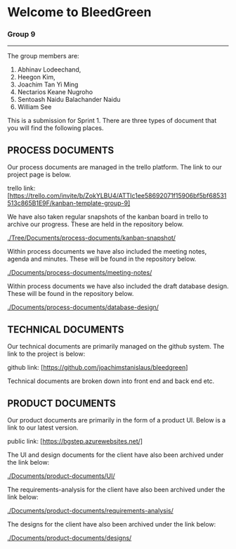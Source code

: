 # Welcome to BleedGreen

### Group 9
___

The group members are:

1. Abhinav Lodeechand, 
2. Heegon Kim, 
3. Joachim Tan Yi Ming 
4. Nectarios Keane Nugroho 
5. Sentoash Naidu Balachander Naidu
6. William See


This is a submission for Sprint 1. There are three types of document that you will find the following places.

## PROCESS DOCUMENTS
Our process documents are managed in the trello platform. The link to our project page is below.

trello link: [https://trello.com/invite/b/ZokYLBU4/ATTIc1ee58692071f15906bf5bf68531513c865B1E9F/kanban-template-group-9] 

We have also taken regular snapshots of the kanban board in trello to archive our progress. These are held in the repository below.

[./Tree/Documents/process-documents/kanban-snapshot/](https://github.com/JoachimStanislaus/BleedGreen/tree/main/Documents/process-documents/kanban-snapshots)

Within process documents we have also included the meeting notes, agenda and minutes. These will be found in the repository below.

[./Documents/process-documents/meeting-notes/](https://github.com/JoachimStanislaus/BleedGreen/tree/main/Documents/process-documents/meeting-notes)

Within process documents we have also included the draft database design. These will be found in the repository below.

[./Documents/process-documents/database-design/](https://github.com/JoachimStanislaus/BleedGreen/tree/main/Documents/process-documents/database-design)


## TECHNICAL DOCUMENTS
Our technical documents are primarily managed on the github system. The link to the project is below:

github link: [https://github.com/joachimstanislaus/bleedgreen]

Technical documents are broken down into front end and back end etc.

## PRODUCT DOCUMENTS
Our product documents are primarily in the form of a product UI. Below is a link to our latest version.

public link: [https://bgstep.azurewebsites.net/]

The UI and design documents for the client have also been archived under the link below:

[./Documents/product-documents/UI/](https://github.com/JoachimStanislaus/BleedGreen/tree/main/Documents/product-documents/UI/)

The requirements-analysis for the client have also been archived under the link below:

[./Documents/product-documents/requirements-analysis/](https://github.com/JoachimStanislaus/BleedGreen/tree/main/Documents/product-documents/requirements-analysis/)

The designs for the client have also been archived under the link below:

[./Documents/product-documents/designs/](https://github.com/JoachimStanislaus/BleedGreen/tree/main/Documents/product-documents/designs/)
